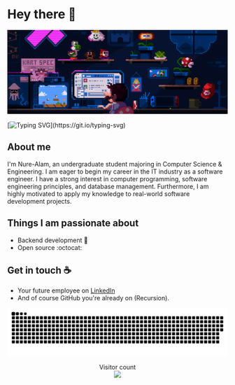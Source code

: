# Hey there :wave:

<img src="https://github.com/Nure-A1am/Nure-A1am/blob/main/resource/coding_animation.gif" alt="Hello world">

[![Typing SVG](https://readme-typing-svg.demolab.com?font=Roboto&weight=900&size=30&duration=3000&pause=1000&color=1DBF73&width=600&height=45&lines=Web+Developement;Android+Developement;Back-end+Development;API+Integration;)](https://git.io/typing-svg)

## About me

I'm Nure-Alam, an undergraduate student majoring in Computer Science & Engineering. I am eager to begin my career in the IT industry as a software engineer. I have a strong interest in computer programming, software engineering principles, and database management. Furthermore, I am highly motivated to apply my knowledge to real-world software development projects.


## Things I am passionate about

- Backend development :robot:
- Open source :octocat:

## Get in touch :coffee:

- Your future employee on [LinkedIn](https://www.linkedin.com/in/nure-alam)
- And of course GitHub you're already on (Recursion).

<p align="center">
  <img src="https://raw.githubusercontent.com/Nure-A1am/Nure-A1am/main/resource/github-contribution-grid-snake.svg#gh-dark-mode-only"
    alt="Grid Snake" />
</p>

<p align="center"> 
  Visitor count<br>
  <img src="https://profile-counter.glitch.me/Nure-A1am/count.svg" />
</p>


<!--
**this** is a ✨ _special_ ✨ repository because its `README.md` (this file) appears on your GitHub profile.

Here are some ideas to get you started:

- 🔭 I’m currently working on ...
- 🌱 I’m currently learning ...
- 👯 I’m looking to collaborate on ...
- 🤔 I’m looking for help with ...
- 💬 Ask me about ...
- 📫 How to reach me: ...
- 😄 Pronouns: ...
- ⚡ Fun fact: ...
-->
